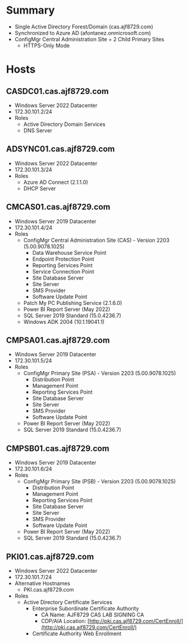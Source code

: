 # Summary

- Single Active Directory Forest/Domain (cas.ajf8729.com)
- Synchronized to Azure AD (afontanez.onmicrosoft.com)
- ConfigMgr Central Administration Site + 2 Child Primary Sites
  - HTTPS-Only Mode

# Hosts

## CASDC01.cas.ajf8729.com

- Windows Server 2022 Datacenter
- 172.30.101.2/24
- Roles
  - Active Directory Domain Services
  - DNS Server

## ADSYNC01.cas.ajf8729.com

- Windows Server 2022 Datacenter
- 172.30.101.3/24
- Roles
  - Azure AD Connect (2.1.1.0)
  - DHCP Server

## CMCAS01.cas.ajf8729.com

- Windows Server 2019 Datacenter
- 172.30.101.4/24
- Roles
  - ConfigMgr Central Administration Site (CAS) - Version 2203 (5.00.9078.1025)
    - Data Warehouse Service Point
    - Endpoint Protection Point
    - Reporting Services Point
    - Service Connection Point
    - Site Database Server
    - Site Server
    - SMS Provider
    - Software Update Point
  - Patch My PC Publishing Service (2.1.6.0)
  - Power BI Report Server (May 2022)
  - SQL Server 2019 Standard (15.0.4236.7)
  - Windows ADK 2004 (10.1.19041.1)

## CMPSA01.cas.ajf8729.com

- Windows Server 2019 Datacenter
- 172.30.101.5/24
- Roles
  - ConfigMgr Primary Site (PSA) - Version 2203 (5.00.9078.1025)
    - Distribution Point
    - Management Point
    - Reporting Services Point
    - Site Database Server
    - Site Server
    - SMS Provider
    - Software Update Point
  - Power BI Report Server (May 2022)
  - SQL Server 2019 Standard (15.0.4236.7)

## CMPSB01.cas.ajf8729.com

- Windows Server 2019 Datacenter
- 172.30.101.6/24
- Roles
  - ConfigMgr Primary Site (PSB) - Version 2203 (5.00.9078.1025)
    - Distribution Point
    - Management Point
    - Reporting Services Point
    - Site Database Server
    - Site Server
    - SMS Provider
    - Software Update Point
  - Power BI Report Server (May 2022)
  - SQL Server 2019 Standard (15.0.4236.7)

## PKI01.cas.ajf8729.com

- Windows Server 2022 Datacenter
- 172.30.101.7/24
- Alternative Hostnames
  - PKI.cas.ajf8729.com
- Roles
  - Active Directory Certificate Services
    - Enterprise Subordinate Certificate Authority
      - CA Name: AJF8729 CAS LAB SIGNING CA
      - CDP/AIA Location: [http://pki.cas.ajf8729.com/CertEnroll/](http://pki.cas.ajf8729.com/CertEnroll/)
    - Certificate Authority Web Enrollment
